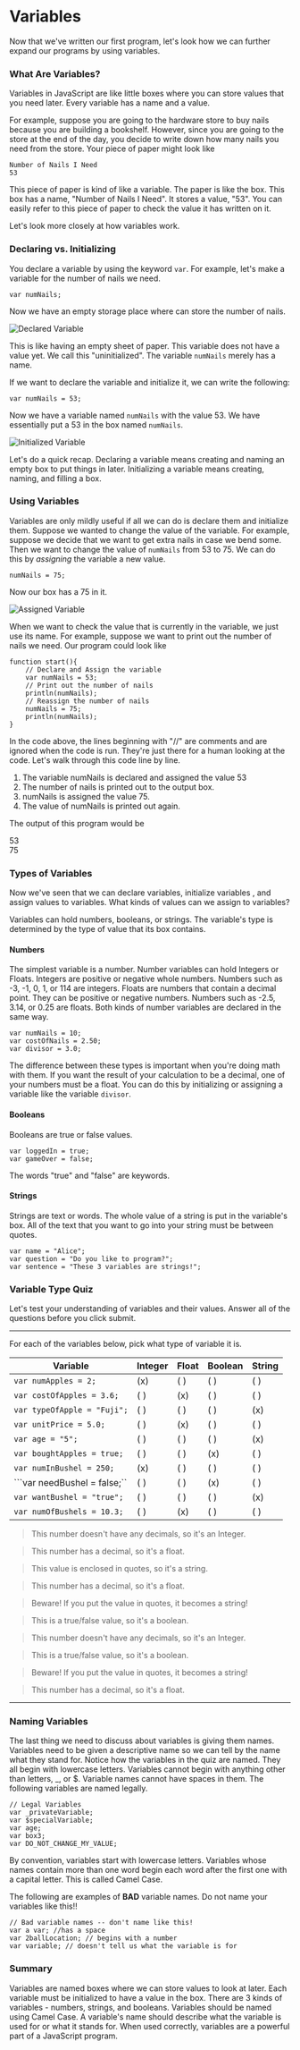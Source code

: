 # Variables
Now that we've written our first program, let's look how we can further expand our programs by using variables.

### What Are Variables?
Variables in JavaScript are like little boxes where you can store values that you need later. Every variable has a name and a value.   

For example, suppose you are going to the hardware store to buy nails because you are building a bookshelf.  However, since you are going to the store at the end of the day, you decide to write down how many nails you need from the store.  Your piece of paper might look like 

```
Number of Nails I Need
53 
```

This piece of paper is kind of like a variable.  The paper is like the box.  This box has a name, "Number of Nails I Need".  It stores a value, "53".  You can easily refer to this piece of paper to check the value it has written on it.

Let's look more closely at how variables work.

### Declaring vs. Initializing
You declare a variable by using the keyword ```var```.  For example, let's make a variable for the number of nails we need.

```
var numNails;
```

Now we have an empty storage place where can store the number of nails.

![Declared Variable](../static/javaScript/javascript_emptyVariable.png)

This is like having an empty sheet of paper. This variable does not have a value yet.  We call this "uninitialized".  The variable ```numNails``` merely has a name.

If we want to declare the variable and initialize it, we can write the following:

```
var numNails = 53;
```

Now we have a variable named ```numNails``` with the value 53.  We have essentially put a 53 in the box named ```numNails```.

![Initialized Variable](../static/javaScript/javascript_fullVariable.png)

Let's do a quick recap.  Declaring a variable means creating and naming an empty box to put things in later.  Initializing a variable means creating, naming, and filling a box.

### Using Variables
Variables are only mildly useful if all we can do is declare them and initialize them.  Suppose we wanted to change the value of the variable.  For example, suppose we decide that we want to get extra nails in case we bend some.  Then we want to change the value of ```numNails``` from 53 to 75.  We can do this by *assigning* the variable a new value. 

```
numNails = 75;
```

Now our box has a 75 in it.

![Assigned Variable](../static/javaScript/javascript_assignedVariable.png)


When we want to check the value that is currently in the variable, we just use its name.  For example, suppose we want to print out the number of nails we need.  Our program could look like

```
function start(){
    // Declare and Assign the variable
    var numNails = 53;
    // Print out the number of nails
    println(numNails);
    // Reassign the number of nails
    numNails = 75;
    println(numNails);
}
```


In the code above, the lines beginning with "//" are comments and are ignored when the code is run.  They're just there for a human looking at the code. Let's walk through this code line by line.
1. The variable numNails is declared and assigned the value 53
2. The number of nails is printed out to the output box.  
3. numNails is assigned the value 75.
4. The value of numNails is printed out again.
 

The output of this program would be 

53 </br>
75


### Types of Variables
Now we've seen that we can declare variables, initialize variables , and assign values to variables.  What kinds of values can we assign to variables?

Variables can hold numbers, booleans, or strings.  The variable's type is determined by the type of value that its box contains.

#### Numbers
The simplest variable is a number.  Number variables can hold Integers or Floats.  Integers are positive or negative whole numbers. Numbers such as -3, -1, 0, 1, or 114 are integers.  Floats are numbers that contain a decimal point. They can be positive or negative numbers.  Numbers such as -2.5, 3.14, or 0.25 are floats.  Both kinds of number variables are declared in the same way.

```
var numNails = 10;
var costOfNails = 2.50;
var divisor = 3.0;
```

The difference between these types is important when you're doing math with them.   If you want the result of your calculation to be a decimal, one of your numbers must be a float.  You can do this by initializing or assigning a variable like the variable ```divisor```.  

#### Booleans
Booleans are true or false values.

```
var loggedIn = true;
var gameOver = false;
```
 
The words "true" and "false" are keywords.  

#### Strings
Strings are text or words.  The whole value of a string is put in the variable's box.  All of the text that you want to go into your string must be between quotes.

```
var name = "Alice";
var question = "Do you like to program?";
var sentence = "These 3 variables are strings!";
```

### Variable Type Quiz
Let's test  your understanding of variables and their values.  Answer all of the questions before you click submit.

---

For each of the variables below, pick what type of variable it is.

| Variable                          | Integer   | Float     | Boolean   | String |
| --                                | --        | --        | --        | -- |
| ```var numApples = 2;```          | (x)       | ( )       | ( )       | ( ) |
| ```var costOfApples = 3.6;```     | ( )       | (x)       | ( )       | ( ) |
| ```var typeOfApple = "Fuji";```   | ( )       | ( )       | ( )       | (x) |
| ```var unitPrice = 5.0;```        | ( )       | (x)       | ( )       | ( ) |
| ```var age = "5";```              | ( )       | ( )       | ( )       | (x) |
| ```var boughtApples = true;```    | ( )       | ( )       | (x)       | ( ) |
| ```var numInBushel = 250;```      | (x)       | ( )       | ( )       | ( ) |
| ```var needBushel = false;``      | ( )       | ( )       | (x)       | ( ) |
| ```var wantBushel = "true";```    | ( )       | ( )       | ( )       | (x) |
| ```var numOfBushels = 10.3;```    | ( )       | (x)       | ( )       | ( ) |

> This number doesn't have any decimals, so it's an Integer.

> This number has a decimal, so it's a float.

> This value is enclosed in quotes, so it's a string.

> This number has a decimal, so it's a float.

> Beware!  If you put the value in quotes, it becomes a string!

> This is a true/false value, so it's a boolean.

> This number doesn't have any decimals, so it's an Integer.

> This is a true/false value, so it's a boolean.

> Beware!  If you put the value in quotes, it becomes a string!

> This number has a decimal, so it's a float.

---

### Naming Variables
The last thing we need to discuss about variables is giving them names.  Variables need to be given a descriptive name so we can tell by the name what they stand for. Notice how the variables in the quiz are named.  They all begin with lowercase letters.  Variables cannot begin with anything other than letters, _, or $. Variable names cannot have spaces in them. The following variables are named legally.

```
// Legal Variables
var _privateVariable;
var $specialVariable;
var age;
var box3;
var DO_NOT_CHANGE_MY_VALUE;
```

By convention, variables start with lowercase letters.  Variables whose names contain more than one word begin each word after the first one with a capital letter. This is called Camel Case.

The following are examples of **BAD** variable names.  Do not name your variables like this!!

```
// Bad variable names -- don't name like this!
var a var; //has a space
var 2ballLocation; // begins with a number
var variable; // doesn't tell us what the variable is for

```
### Summary
Variables are named boxes where we can store values to look at later.  Each variable must be initialized to have a value in the box.  There are 3 kinds of variables - numbers, strings, and booleans.  Variables should be named using Camel Case.  A variable's name should describe what the variable is used for or what it stands for.  When used correctly, variables are a powerful part of a JavaScript program. 
